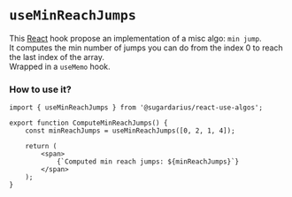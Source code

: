 # ```useMinReachJumps```

This [React](https://reactjs.org/) hook propose an implementation of a misc algo: `min jump`. <br />
It computes the min number of jumps you can do from the index 0 to reach the last index of the array. <br />
Wrapped in a `useMemo` hook.

### How to use it?
```tsx
import { useMinReachJumps } from '@sugardarius/react-use-algos';

export function ComputeMinReachJumps() {
    const minReachJumps = useMinReachJumps([0, 2, 1, 4]);

    return (
        <span>
            {`Computed min reach jumps: ${minReachJumps}`}
        </span>
    );
}
```